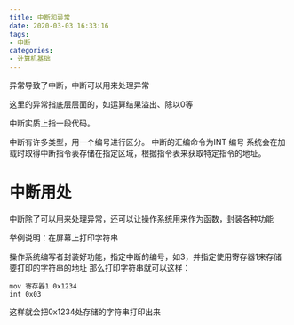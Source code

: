 ```yaml
---
title: 中断和异常
date: 2020-03-03 16:33:16
tags:
- 中断
categories:
- 计算机基础
---
```

异常导致了中断，中断可以用来处理异常

这里的异常指底层层面的，如运算结果溢出、除以0等
<!-- more -->

中断实质上指一段代码。

中断有许多类型，用一个编号进行区分。
中断的汇编命令为INT 编号
系统会在加载时取得中断指令表存储在指定区域，根据指令表来获取特定指令的地址。

# 中断用处

中断除了可以用来处理异常，还可以让操作系统用来作为函数，封装各种功能

举例说明：在屏幕上打印字符串

操作系统编写者封装好功能，指定中断的编号，如3，并指定使用寄存器1来存储要打印的字符串的地址
那么打印字符串就可以这样：
```
mov 寄存器1 0x1234
int 0x03
```
这样就会把0x1234处存储的字符串打印出来